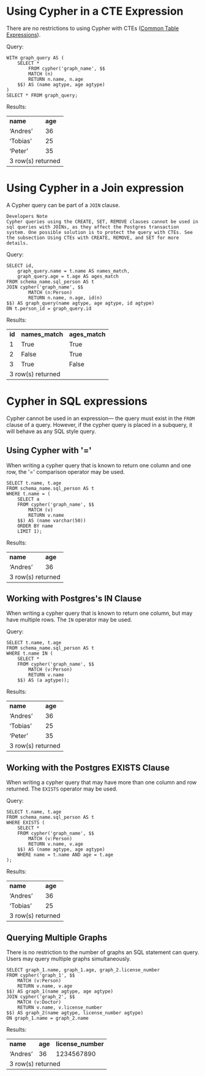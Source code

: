 

# Using Cypher in a CTE Expression

There are no restrictions to using Cypher with CTEs ([Common Table Expressions](https://www.postgresql.org/docs/current/queries-with.html)).

Query:


```postgresql
WITH graph_query AS (
    SELECT *
        FROM cypher('graph_name', $$
        MATCH (n)
        RETURN n.name, n.age
    $$) AS (name agtype, age agtype)
)
SELECT * FROM graph_query;
```


Results:


<table>
  <tr>
   <td><strong>name</strong>
   </td>
   <td><strong>age</strong>
   </td>
  </tr>
  <tr>
   <td>‘Andres’
   </td>
   <td>36
   </td>
  </tr>
  <tr>
   <td>‘Tobias’
   </td>
   <td>25
   </td>
  </tr>
  <tr>
   <td>‘Peter’
   </td>
   <td>35
   </td>
  </tr>
  <tr>
   <td colspan="2" >3 row(s) returned
   </td>
  </tr>
</table>



# Using Cypher in a Join expression

A Cypher query can be part of a `JOIN` clause.


```
Developers Note
Cypher queries using the CREATE, SET, REMOVE clauses cannot be used in sql queries with JOINs, as they affect the Postgres transaction system. One possible solution is to protect the query with CTEs. See the subsection Using CTEs with CREATE, REMOVE, and SET for more details.
```


Query:


```postgresql
SELECT id, 
    graph_query.name = t.name AS names_match,
    graph_query.age = t.age AS ages_match
FROM schema_name.sql_person AS t
JOIN cypher('graph_name', $$
        MATCH (n:Person)
        RETURN n.name, n.age, id(n)
$$) AS graph_query(name agtype, age agtype, id agtype)
ON t.person_id = graph_query.id
```


Results:


<table>
  <tr>
   <td><strong>id</strong>
   </td>
   <td><strong>names_match</strong>
   </td>
   <td><strong>ages_match</strong>
   </td>
  </tr>
  <tr>
   <td>1
   </td>
   <td>True
   </td>
   <td>True
   </td>
  </tr>
  <tr>
   <td>2
   </td>
   <td>False
   </td>
   <td>True
   </td>
  </tr>
  <tr>
   <td>3
   </td>
   <td>True
   </td>
   <td>False
   </td>
  </tr>
  <tr>
   <td colspan="3" >3 row(s) returned
   </td>
  </tr>
</table>


# Cypher in SQL expressions

Cypher cannot be used in an expression— the query must exist in the `FROM` clause of a query. However, if the cypher query is placed in a subquery, it will behave as any SQL style query.


## Using Cypher with '='

When writing a cypher query that is known to return one column and one row, the '=' comparison operator may be used.


```postgresql
SELECT t.name, t.age
FROM schema_name.sql_person AS t
WHERE t.name = (
    SELECT a
    FROM cypher('graph_name', $$
    	MATCH (v)
        RETURN v.name
    $$) AS (name varchar(50))
    ORDER BY name
    LIMIT 1);
```


Results:


<table>
  <tr>
   <td><strong>name</strong>
   </td>
   <td><strong>age</strong>
   </td>
  </tr>
  <tr>
   <td>‘Andres’
   </td>
   <td>36
   </td>
  </tr>
  <tr>
   <td colspan="2" >3 row(s) returned
   </td>
  </tr>
</table>



## Working with Postgres's IN Clause

When writing a cypher query that is known to return one column, but may have multiple rows. The `IN` operator may be used.

Query:


```postgresql
SELECT t.name, t.age
FROM schema_name.sql_person AS t 
WHERE t.name IN (
    SELECT *
    FROM cypher('graph_name', $$
        MATCH (v:Person)
        RETURN v.name 
    $$) AS (a agtype));
```


Results:


<table>
  <tr>
   <td><strong>name</strong>
   </td>
   <td><strong>age</strong>
   </td>
  </tr>
  <tr>
   <td>‘Andres’
   </td>
   <td>36
   </td>
  </tr>
  <tr>
   <td>‘Tobias’
   </td>
   <td>25
   </td>
  </tr>
  <tr>
   <td>‘Peter’
   </td>
   <td>35
   </td>
  </tr>
  <tr>
   <td colspan="2" >3 row(s) returned
   </td>
  </tr>
</table>



## Working with the Postgres EXISTS Clause

When writing a cypher query that may have more than one column and row returned. The `EXISTS` operator may be used.

Query:


```postgresql
SELECT t.name, t.age
FROM schema_name.sql_person AS t
WHERE EXISTS (
    SELECT *
    FROM cypher('graph_name', $$
        MATCH (v:Person)
        RETURN v.name, v.age
    $$) AS (name agtype, age agtype)
    WHERE name = t.name AND age = t.age
);
```


Results:


<table>
  <tr>
   <td><strong>name</strong>
   </td>
   <td><strong>age</strong>
   </td>
  </tr>
  <tr>
   <td>‘Andres’
   </td>
   <td>36
   </td>
  </tr>
  <tr>
   <td>‘Tobias’
   </td>
   <td>25
   </td>
  </tr>
  <tr>
   <td colspan="2" >3 row(s) returned
   </td>
  </tr>
</table>



## Querying Multiple Graphs

There is no restriction to the number of graphs an SQL statement can query. Users may query multiple graphs simultaneously.


```postgresql
SELECT graph_1.name, graph_1.age, graph_2.license_number
FROM cypher('graph_1', $$
    MATCH (v:Person)
    RETURN v.name, v.age
$$) AS graph_1(name agtype, age agtype)
JOIN cypher('graph_2', $$
    MATCH (v:Doctor)
    RETURN v.name, v.license_number
$$) AS graph_2(name agtype, license_number agtype)
ON graph_1.name = graph_2.name
```

Results:


<table>
  <tr>
   <td><strong>name</strong>
   </td>
   <td><strong>age</strong>
   </td>
   <td><strong>license_number</strong>
   </td>
  </tr>
  <tr>
   <td>‘Andres’
   </td>
   <td>36
   </td>
   <td>1234567890
   </td>
  </tr>
  <tr>
   <td colspan="3" >3 row(s) returned
   </td>
  </tr>
</table>




